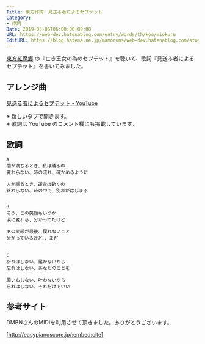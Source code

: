 ```yaml
---
Title: 東方作詞：見送る者によるセプテット
Category:
- 作詞
Date: 2019-05-06T06:00:00+09:00
URL: https://web-dev.hatenablog.com/entry/words/th/kou/miokuru
EditURL: https://blog.hatena.ne.jp/mamorums/web-dev.hatenablog.com/atom/entry/17680117127114457689
---
```


<a target="_blank" href="https://www16.big.or.jp/~zun/html/th06.html">東方紅魔郷</a> の『亡き王女の為のセプテット』を聴いて、歌詞『見送る者によるセプテット』を書いてみました。


## アレンジ曲
<a target="_blank" href="https://www.youtube.com/watch?v=25ga39xG_pg">見送る者によるセプテット - YouTube</a>

※ 新しいタブで開きます。  
※ 歌詞は YouTube のコメント欄にも掲載しています。


## 歌詞
```
A
闇が満ちるとき、私は踊るの
変わらない、時の流れ、確かめるように

人が眠るとき、運命は動くの
終わらない、時の中で、別れがはじまる


B
そう、この笑顔もいつか
涙に変わる、分かってたけど

あの笑顔が最後、戻れないこと
分かっているけど、、まだ

　
C
祈りはしない、届かないから
忘れはしない、あなたのことを

願いもしない、叶わないから
忘れはしない、それだけでいい
```


## 参考サイト
DMBNさんのMIDIを利用させて頂きました。ありがとうございます。

[http://easypianoscore.jp/:embed:cite]
